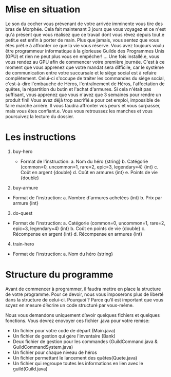 # Mise en situation
Le son du cocher vous prévenant de votre arrivée imminente vous tire des bras de Morphée. Cela fait maintenant 3 jours que vous voyagez et ce n'est qu'à présent que vous réalisez que ce travail dont vous rêvez depuis tout.e petit.e est enfin à porter de main. Plus que jamais, vous sentez que vous êtes prêt.e à affronter ce que la vie vous réserve. Vous avez toujours voulu être programmeur informatique à la glorieuse Guilde des Programmes Unis (GPU) et rien ne peut plus vous en empêcher! 
... 
Une fois installé.e, vous vous rendez au GPU afin de commencer votre première journée. C'est à ce moment que vous apprenez que votre mandat sera difficile, car le système de communication entre votre succursale et le siège social est à refaire complètement. Celui-ci s'occupe de traiter les commandes du siège social, c'est-à-dire l'embauche de Héros, l'entraînement de Héros, l'affectation de quêtes, la répartition du butin et l'achat d'armures. Si cela n'était pas suffisant, vous apprenez que vous n'avez que 3 semaines pour rendre un produit fini! Vous avez déjà trop sacrifié.e pour cet emploi, impossible de faire marche arrière. Il vous faudra affronter vos peurs et vous surpasser, mais vous êtes confiant.e. Vous vous retroussez les manches et vous poursuivez la lecture du dossier.

# Les instructions
1. buy-hero
   - Format de l'instruction:
     a. Nom du héro {string}
     b. Catégorie (common=0, uncommon=1, rare=2, epic=3, legendary=4) {int}
     c. Coût en argent {double}
     d. Coût en armures {int}
     e. Points de vie {double}

2. buy-armure
  - Format de l'instruction:
    a. Nombre d'armures achetées {int}
    b. Prix par armure {int}

3. do-quest
  - Format de l'instruction:
    a. Catégorie (common=0, uncommon=1, rare=2, epic=3, legendary=4) {int}
    b. Coût en points de vie {double}
    c. Récompense en argent {int}
    d. Récompense en armures {int}

4. train-hero
  - Format de l'instruction:
    a. Nom du héro {string}
    
 # Structure du programme
Avant de commencer à programmer, il faudra mettre en place la structure de votre programme. Pour ce devoir, nous vous imposerons plus de liberté dans la structure de celui-ci. Pourquoi ? Parce qu’il est important que vous soyez en mesure d’écrire un code structuré par vous-même.

Nous vous demandons uniquement d’avoir quelques fichiers et quelques fonctions. Vous devrez enovoyer ces fichier .java pour votre remise:
* Un fichier pour votre code de départ (Main.java)
* Un fichier de gestion qui gère l'inventaire (Bank)
* Deux fichier de gestion pour les commandes (GuildCommand.java & GuildCommandSystem.java)
* Un fichier pour chaque niveau de héros
* Un fichier permettant le lancement des quêtes(Quete.java)
* Un fichier qui regroupe toutes les informations en lien avec le guild(Guild.java)
